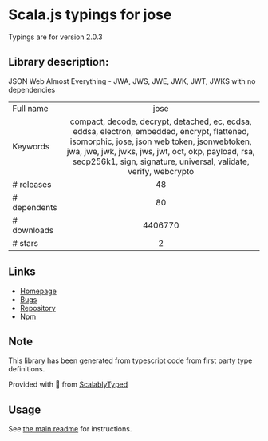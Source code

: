 
# Scala.js typings for jose

Typings are for version 2.0.3

## Library description:
JSON Web Almost Everything - JWA, JWS, JWE, JWK, JWT, JWKS with no dependencies

|                    |                 |
| ------------------ | :-------------: |
| Full name          | jose |
| Keywords           | compact, decode, decrypt, detached, ec, ecdsa, eddsa, electron, embedded, encrypt, flattened, isomorphic, jose, json web token, jsonwebtoken, jwa, jwe, jwk, jwks, jws, jwt, oct, okp, payload, rsa, secp256k1, sign, signature, universal, validate, verify, webcrypto |
| # releases         | 48 |
| # dependents       | 80 |
| # downloads        | 4406770 |
| # stars            | 2 |

## Links
- [Homepage](https://github.com/panva/jose)
- [Bugs](https://github.com/panva/jose/issues)
- [Repository](https://github.com/panva/jose)
- [Npm](https://www.npmjs.com/package/jose)
    


## Note
This library has been generated from typescript code from first party type definitions.

Provided with :purple_heart: from [ScalablyTyped](https://github.com/oyvindberg/ScalablyTyped)

## Usage
See [the main readme](../../readme.md) for instructions.



